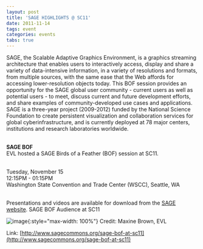 ```yaml
---
layout: post
title: 'SAGE HIGHLIGHTS @ SC11'
date: 2011-11-14
tags: event
categories: events
tabs: true
---
```


SAGE, the Scalable Adaptive Graphics Environment, is a graphics streaming architecture that enables users to interactively access, display and share a variety of data-intensive information, in a variety of resolutions and formats, from multiple sources, with the same ease that the Web affords for accessing lower-resolution objects today. This BOF session provides an opportunity for the SAGE global user community - current users as well as potential users - to meet, discuss current and future development efforts, and share examples of community-developed use cases and applications. SAGE is a three-year project (2009-2012) funded by the National Science Foundation to create persistent visualization and collaboration services for global cyberinfrastructure, and is currently deployed at 78 major centers, institutions and research laboratories worldwide.<br><br>

<strong>SAGE BOF</strong><br>
EVL hosted a SAGE Birds of a Feather (BOF) session at SC11.<br><br>

Tuesday, November 15<br>
12:15PM - 01:15PM<br>
Washington State Convention and Trade Center (WSCC), Seattle, WA<br><br>

Presentations and videos are available for download from the <a href="http://www.sagecommons.org/sage-bof-at-sc11/">SAGE website</a>.
SAGE BOF Audience at SC11

![image](https://www.evl.uic.edu/output/originals/sc11_sagebof_audience.jpg-srcw.jpg){:style="max-width: 100%"}
Credit: Maxine Brown, EVL


Link: [http://www.sagecommons.org/sage-bof-at-sc11](http://www.sagecommons.org/sage-bof-at-sc11)
